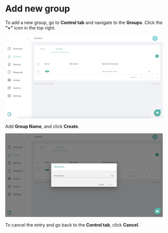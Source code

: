# Add new group

To add a new group, go to **Control tab** and navigate to the **Groups**. Click the **“+”** icon in the top right. 

![Control Screen](imgs/control_groups.png)

Add **Group Name**, and click **Create**. 

![Add Group](imgs/control_add_group.png)

To cancel the entry and go back to the **Control tab**, click **Cancel**.
